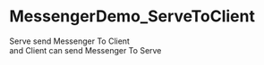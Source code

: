 # MessengerDemo_ServeToClient
Serve send Messenger To Client<br>
and Client can send Messenger To Serve 
